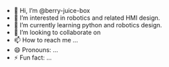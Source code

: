 - 👋 Hi, I’m @berry-juice-box
- 👀 I’m interested in robotics and related HMI design. 
- 🌱 I’m currently learning python and robotics design.
- 💞️ I’m looking to collaborate on 
- 📫 How to reach me ...
- 😄 Pronouns: ...
- ⚡ Fun fact: ...

<!---
berry-juice-box/berry-juice-box is a ✨ special ✨ repository because its `README.md` (this file) appears on your GitHub profile.
You can click the Preview link to take a look at your changes.
--->
